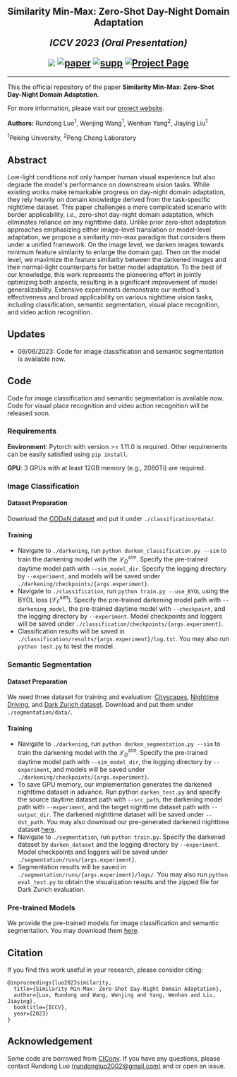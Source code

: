 <h2 align="center">
  <b>Similarity Min-Max: Zero-Shot Day-Night Domain Adaptation</b>

  <b><i>ICCV 2023 (Oral Presentation)</i></b>


<div align="center">
    <a href="https://github.com/Red-Fairy/ZeroShotDayNightDA" target="_blank">
    <img src="https://img.shields.io/badge/ICCV 2023-Oral Presentation-red"></a>
    <a href="https://arxiv.org/abs/2307.08779" target="_blank">
    <img src="https://img.shields.io/badge/Paper-orange" alt="paper"></a>
    <a href="https://red-fairy.github.io/ZeroShotDayNightDA-Webpage/supp.pdf" target="_blank">
    <img src="https://img.shields.io/badge/Supplementary-green" alt="supp"></a>
    <a href="https://red-fairy.github.io/ZeroShotDayNightDA-Webpage/" target="_blank">
    <img src="https://img.shields.io/badge/Project Page-blue" alt="Project Page"/></a>
</div>
</h2>

---

This the official repository of the paper **Similarity Min-Max: Zero-Shot Day-Night Domain Adaptation**.

For more information, please visit our [project website](https://red-fairy.github.io/ZeroShotDayNightDA-Webpage/).

**Authors:** Rundong Luo<sup>1</sup>, Wenjing Wang<sup>1</sup>, Wenhan Yang<sup>2</sup>, Jiaying Liu<sup>1</sup>

<sup>1</sup>Peking University, <sup>2</sup>Peng Cheng Laboratory

## Abstract
Low-light conditions not only hamper human visual experience but also degrade the model's performance on downstream vision tasks. While existing works make remarkable progress on day-night domain adaptation, they rely heavily on domain knowledge derived from the task-specific nighttime dataset. This paper challenges a more complicated scenario with border applicability, *i.e.*, zero-shot day-night domain adaptation, which eliminates reliance on any nighttime data. Unlike prior zero-shot adaptation approaches emphasizing either image-level translation or model-level adaptation, we propose a similarity min-max paradigm that considers them under a unified framework. On the image level, we darken images towards minimum feature similarity to enlarge the domain gap. Then on the model level, we maximize the feature similarity between the darkened images and their normal-light counterparts for better model adaptation. To the best of our knowledge, this work represents the pioneering effort in jointly optimizing both aspects, resulting in a significant improvement of model generalizability. Extensive experiments demonstrate our method's effectiveness and broad applicability on various nighttime vision tasks, including classification, semantic segmentation, visual place recognition, and video action recognition.

## Updates
- 09/06/2023: Code for image classification and semantic segmentation is available now.

## Code
Code for image classification and semantic segmentation is available now. Code for visual place recognition and video action recognition will be released soon. 

### Requirements
**Environment**: Pytorch with version >= 1.11.0 is required. Other requirements can be easily satisfied using `pip install`.

**GPU**: 3 GPUs with at least 12GB memory (e.g., 2080Ti) are required.

### Image Classification
#### Dataset Preparation
Download the [CODaN dataset](https://github.com/Attila94/CIConv) and put it under `./classification/data/`.

#### Training
- Navigate to `./darkening`, run `python darken_classification.py --sim` to train the darkening model with the $\mathcal{L}_D^{sim}$. Specify the pre-trained daytime model path with `--sim_model_dir`. Specify the logging directory by `--experiment`, and models will be saved under `./darkening/checkpoints/{args.experiment}`.
- Navigate to `./classification`, run `python train.py --use_BYOL` using the BYOL loss ($\mathcal{L}_F^{sim}$). Specify the pre-trained darkening model path with `--darkening_model`, the pre-trained daytime model with `--checkpoint`, and the logging directory by `--experiment`. Model checkpoints and loggers will be saved under `./classification/checkpoints/{args.experiment}`.
- Classification results will be saved in `./classification/results/{args.experiment}/log.txt`. You may also run ``python test.py`` to test the model.

### Semantic Segmentation
#### Dataset Preparation
We need three dataset for training and evaluation: [Cityscapes](https://www.cityscapes-dataset.com/), [Nighttime Driving](http://people.ee.ethz.ch/~daid/NightDriving/#), and [Dark Zurich dataset](https://www.trace.ethz.ch/publications/2019/GCMA_UIoU/). Download and put them under `./segmentation/data/`.

#### Training
- Navigate to `./darkening`, run `python darken_segmentation.py --sim` to train the darkening model with the $\mathcal{L}_D^{sim}$. Specify the pre-trained daytime model path with `--sim_model_dir`, the logging directory by `--experiment`, and models will be saved under `./darkening/checkpoints/{args.experiment}`.
- To save GPU memory, our implementation generates the darkened nighttime dataset in advance. Run python `darken_test.py` and specify the source daytime dataset path with `--src_path`, the darkening model path with `--experiment`, and the target nighttime dataset path with `--output_dir`. The darkened nighttime dataset will be saved under `--dst_path`. You may also download our pre-generated darkened nighttime dataset [here](https://disk.pku.edu.cn:443/link/6B3418BCC0876977E2A4A56CA5568C78).
- Navigate to `./segmentation`, run `python train.py`. Specify the darkened dataset by `darken_dataset` and the logging directory by `--experiment`. Model checkpoints and loggers will be saved under `./segmentation/runs/{args.experiment}`.
- Segmentation results will be saved in `./segmentation/runs/{args.experiment}/logs/`. You may also run ``python eval_test.py`` to obtain the visualization results and the zipped file for Dark Zurich evaluation.

### Pre-trained Models
We provide the pre-trained models for image classification and semantic segmentation. You may download them [here](https://disk.pku.edu.cn:443/link/D12F2FAC207A60F4AB94197432B1032C).

## Citation
If you find this work useful in your research, please consider citing:
```
@inproceedings{luo2023similarity,
  title={Similarity Min-Max: Zero-Shot Day-Night Domain Adaptation},
  author={Luo, Rundong and Wang, Wenjing and Yang, Wenhan and Liu, Jiaying},
  booktitle={ICCV},
  year={2023}
}
```

## Acknowledgement
Some code are borrowed from [CIConv](https://github.com/Attila94/CIConv). If you have any questions, please contact Rundong Luo [(rundongluo2002@gmail.com)](mailto:rundongluo2002@gmail.com) and or open an issue.
